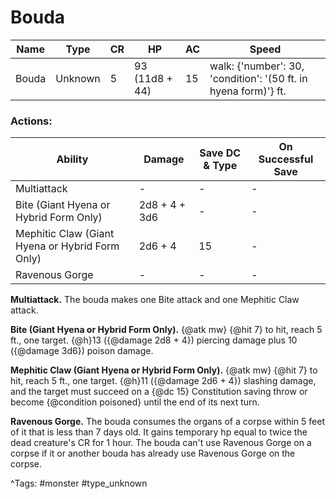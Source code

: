# Bouda

| Name | Type | CR | HP | AC | Speed |
|------|------|----|----|----|-------|
| Bouda | Unknown | 5 | 93 (11d8 + 44) | 15 | walk: {'number': 30, 'condition': '(50 ft. in hyena form)'} ft. |

### Actions:

| Ability | Damage | Save DC & Type | On Successful Save |
|---------|--------|----------------|--------------------|
| Multiattack | - | - | - |
| Bite (Giant Hyena or Hybrid Form Only) | 2d8 + 4 + 3d6 | - | - |
| Mephitic Claw (Giant Hyena or Hybrid Form Only) | 2d6 + 4 | 15 | - |
| Ravenous Gorge | - | - | - |


**Multiattack.** The bouda makes one Bite attack and one Mephitic Claw attack.

**Bite (Giant Hyena or Hybrid Form Only).** {@atk mw} {@hit 7} to hit, reach 5 ft., one target. {@h}13 ({@damage 2d8 + 4}) piercing damage plus 10 ({@damage 3d6}) poison damage.

**Mephitic Claw (Giant Hyena or Hybrid Form Only).** {@atk mw} {@hit 7} to hit, reach 5 ft., one target. {@h}11 ({@damage 2d6 + 4}) slashing damage, and the target must succeed on a {@dc 15} Constitution saving throw or become {@condition poisoned} until the end of its next turn.

**Ravenous Gorge.** The bouda consumes the organs of a corpse within 5 feet of it that is less than 7 days old. It gains temporary hp equal to twice the dead creature's CR for 1 hour. The bouda can't use Ravenous Gorge on a corpse if it or another bouda has already use Ravenous Gorge on the corpse.

^Tags: #monster #type_unknown